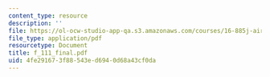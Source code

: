 ```yaml
---
content_type: resource
description: ''
file: https://ol-ocw-studio-app-qa.s3.amazonaws.com/courses/16-885j-aircraft-systems-engineering-fall-2004/4fe291673f88543ed6940d68a43cf0da_f_111_final.pdf
file_type: application/pdf
resourcetype: Document
title: f_111_final.pdf
uid: 4fe29167-3f88-543e-d694-0d68a43cf0da
---
```


